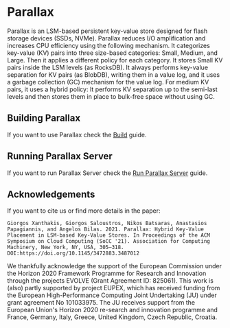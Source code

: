 # Parallax
Parallax is an LSM-based persistent key-value store designed for flash storage devices (SSDs, NVMe). Parallax reduces I/O amplification and increases CPU efficiency using the following mechanism. It categorizes key-value (KV) pairs into three size-based categories: Small, Medium, and Large. Then it applies a different policy for each category. It stores Small KV pairs inside the LSM levels (as RocksDB). It always performs key-value separation for KV pairs (as BlobDB), writing them in a value log, and it uses a garbage collection (GC) mechanism for the value log. For medium KV pairs, it uses a hybrid policy: It performs KV separation up to the semi-last levels and then stores them in place to bulk-free space without using GC.

<!---![Parallax](https://i.imgur.com/7XYSGwW.jpg)]-->

## Building Parallax

If you want to use Parallax check the [Build](docs/Build.md) guide.

## Running Parallax Server
If you want to run Parallax Server check the [Run Parallax Server](net_interface/README.md) guide.


## Acknowledgements
If you want to cite us or find more details in the paper:
```
Giorgos Xanthakis, Giorgos Saloustros, Nikos Batsaras, Anastasios Papagiannis, and Angelos Bilas. 2021. Parallax: Hybrid Key-Value Placement in LSM-based Key-Value Stores. In Proceedings of the ACM Symposium on Cloud Computing (SoCC '21). Association for Computing Machinery, New York, NY, USA, 305–318.
DOI:https://doi.org/10.1145/3472883.3487012
```

We thankfully acknowledge the support of the European Commission under the Horizon 2020 Framework Programme for Research and Innovation through the projects EVOLVE (Grant Agreement ID: 825061). This work is (also) partly supported by project EUPEX, which has received funding from the European High-Performance Computing Joint Undertaking (JU) under grant agreement No 101033975. The JU receives support from the European Union's Horizon 2020 re-search and innovation programme and France, Germany, Italy, Greece, United Kingdom, Czech Republic, Croatia.
